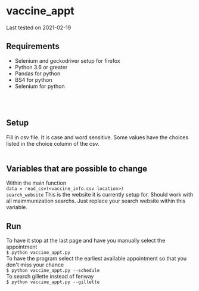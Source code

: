 # vaccine_appt
Last tested on 2021-02-19

## Requirements

<ul>
<li>Selenium and geckodriver setup for firefox</li>
<li>Python 3.6 or greater</li>
<li>Pandas for python</li>
<li>BS4 for python</li>
<li>Selenium for python</li>
</ul>
<br><br>

## Setup
Fill in csv file.  It is case and word sensitive.  Some values have the choices listed in the choice column of the csv.
<br><br>

## Variables that are possible to change
Within the main function<br>
`data = read_csv(<vaccine_info.csv location>)`<br>
`search_website` This is the website it is currently setup for.  Should work with all maimmunization
searchs.  Just replace your search website within this variable.<br>

## Run
To have it stop at the last page and have you manually select the appointment<br>
`$ python vaccine_appt.py`<br>
To have the program select the earliest available appointment so that you don't miss your chance<br>
`$ python vaccine_appt.py --schedule`<br>
To search gillette instead of fenway<br>
`$ python vaccine_appt.py --gillette`<br>
